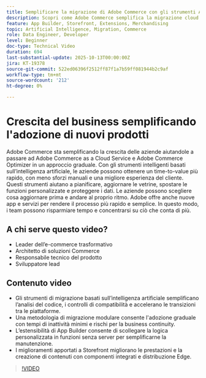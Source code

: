 ```yaml
---
title: Semplificare la migrazione di Adobe Commerce con gli strumenti AI
description: Scopri come Adobe Commerce semplifica la migrazione cloud con strumenti di intelligenza artificiale, l’adozione modulare e lo sviluppo più rapido per una crescita aziendale scalabile.
feature: App Builder, Storefront, Extensions, Merchandising
topic: Artificial Intelligence, Migration, Commerce
role: Data Engineer, Developer
level: Beginner
doc-type: Technical Video
duration: 694
last-substantial-update: 2025-10-13T00:00:00Z
jira: KT-19378
source-git-commit: 522ed06396f2512ff87f1a7b59ff081944b2c9af
workflow-type: tm+mt
source-wordcount: '212'
ht-degree: 0%

---
```



# Crescita del business semplificando l&#39;adozione di nuovi prodotti

Adobe Commerce sta semplificando la crescita delle aziende aiutandole a passare ad Adobe Commerce as a Cloud Service e Adobe Commerce Optimizer in un approccio graduale. Con gli strumenti intelligenti basati sull’intelligenza artificiale, le aziende possono ottenere un time-to-value più rapido, con meno sforzi manuali e una migliore esperienza del cliente. Questi strumenti aiutano a pianificare, aggiornare le vetrine, spostare le funzioni personalizzate e proteggere i dati. Le aziende possono scegliere cosa aggiornare prima e andare al proprio ritmo. Adobe offre anche nuove app e servizi per rendere il processo più rapido e semplice. In questo modo, i team possono risparmiare tempo e concentrarsi su ciò che conta di più.

## A chi serve questo video?

* Leader dell’e-commerce trasformativo
* Architetto di soluzioni Commerce
* Responsabile tecnico del prodotto
* Sviluppatore lead

## Contenuto video

* Gli strumenti di migrazione basati sull’intelligenza artificiale semplificano l’analisi del codice, i controlli di compatibilità e accelerano le transizioni tra le piattaforme.
* Una metodologia di migrazione modulare consente l&#39;adozione graduale con tempi di inattività minimi e rischi per la business continuity.
* L’estensibilità di App Builder consente di scollegare la logica personalizzata in funzioni senza server per semplificarne la manutenzione.
* I miglioramenti apportati a Storefront migliorano le prestazioni e la creazione di contenuti con componenti integrati e distribuzione Edge.

>[!VIDEO](https://video.tv.adobe.com/v/3475756/?learn=on&enablevpops&captions=ita)
